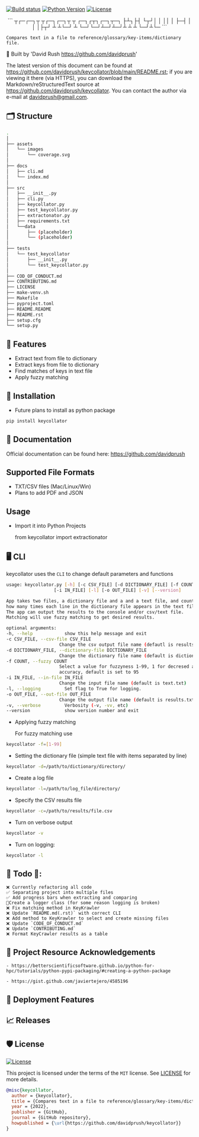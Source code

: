 <div align="left">

[![Build status](https://github.com/davidprush/keycollator/workflows/build/badge.svg?branch=master&event=push)](https://github.com/davidprush/keycollator/actions?query=workflow%3Abuild)
[![Python Version](https://img.shields.io/pypi/pyversions/keycollator.svg)](https://pypi.org/project/keycollator/)
[![License](https://img.shields.io/github/license/davidprush/keycollator)](https://github.com/davidprush/keycollator/blob/master/LICENSE)

<div align="center">
```
                ┬┌─┌─┐┬ ┬┌─┐┌─┐┬  ┬  ┌─┐┌┬┐┌─┐┬─┐
                ├┴┐├┤ └┬┘│  │ ││  │  ├─┤ │ │ │├┬┘
                ┴ ┴└─┘ ┴ └─┘└─┘┴─┘┴─┘┴ ┴ ┴ └─┘┴└─
```
<div align="left">

`Compares text in a file to reference/glossary/key-items/dictionary file.`

🧱 Built by 'David Rush <https://github.com/davidprush>'

The latest version of this document can be found at
<https://github.com/davidprush/keycollator/blob/main/README.rst>; 
if you are viewing it there (via HTTPS), you can download 
the Markdown/reStructuredText source at 
<https://github.com/davidprush/keycollator>. You can contact 
the author via e-mail at <davidprush@gmail.com>.

## 🗂️ Structure
```bash
.
│
├── assets
│   └── images
│       └── coverage.svg
│
├── docs
│   ├── cli.md
│   └── index.md
│
├── src
│   ├── __init__.py
│   ├── cli.py
│   ├── keycollator.py
│   ├── test_keycollator.py
│   ├── extractonator.py
│   ├── requirements.txt
│   └──data
│       ├── (placeholder)
│       └── (placeholder)
│
├── tests
│   └── test_keycollator
│       ├── __init__.py
│       └── test_keycollator.py
│
├── COD_OF_CONDUCT.md
├── CONTRIBUTING.md
├── LICENSE
├── make-venv.sh
├── Makefile
├── pyproject.toml
├── README.README
├── README.rst
├── setup.cfg
└── setup.py
```

## 🚀 Features

- Extract text from file to dictionary
- Extract keys from file to dictionary
- Find matches of keys in text file
- Apply fuzzy matching

## 🧰 Installation

- Future plans to install as python package

```bash
pip install keycollator
```

## 📄 Documentation

Official documentation can be found here:
https://github.com/davidprush

## Supported File Formats

- TXT/CSV files (Mac/Linux/Win)
- Plans to add PDF and JSON

## Usage

- Import it into Python Projects

    from keycollator import extractionator

## 🖥️ CLI

keycollator uses the `CLI` to change default parameters and functions

```bash
usage: keycollator.py [-h] [-c CSV_FILE] [-d DICTIONARY_FILE] [-f COUNT] 
                  [-i IN_FILE] [-l] [-o OUT_FILE] [-v] [--version]

App takes two files, a dictionary file and a and a text file, and counts 
how many times each line in the dictionary file appears in the text file.
The app can output the results to the console and/or csv/text file. 
Matching will use fuzzy matching to get desired results.

optional arguments:
-h, --help            show this help message and exit
-c CSV_FILE, --csv-file CSV_FILE
                    Change the csv output file name (defautl is results.csv)
-d DICTIONARY_FILE, --dictionary-file DICTIONARY_FILE
                    Change the dictionary file name (default is dictionary.txt)
-f COUNT, --fuzzy COUNT
                    Select a value for fuzzyness 1-99, 1 for decresed accuracy, 99 for increased
                    accuracy, default is set to 95
-i IN_FILE, --in-file IN_FILE
                    Change the input file name (default is text.txt)
-l, --logging         Set flag to True for logging.
-o OUT_FILE, --out-file OUT_FILE
                    Change the output file name (default is results.txt)
-v, --verbose         Verbosity (-v, -vv, etc)
--version             show version number and exit
```

- Applying fuzzy matching

    For fuzzy matching use

```bash
keycollator -f=[1-99]
```

- Setting the dictionary file (simple text file with items separated by line)

```bash
keycollator -d=/path/to/dictionary/directory/
```

- Create a log file

```bash
keycollator -l=/path/to/log_file/directory/
```

- Specify the CSV results file

```bash
keycollator -c=/path/to/results/file.csv
```

- Turn on verbose output

```bash
keycollator -v
```

- Turn on logging:

```bash
keycollator -l
```

## 🎯 Todo 👺:

    ❌ Currently refactoring all code 
    ✅ Separating project into multiple files 
    ✅ Add progress bars when extracting and comparing
    📌Create a logger class (for some reason logging is broken)
    ❌ Fix matching method in KeyKrawler
    ❌ Update `README.md(.rst)` with correct CLI
    ❌ Add method to KeyKrawler to select and create missing files
    ❌ Update `CODE_OF_CONDUCT.md`
    ❌ Update `CONTRIBUTING.md`
    ❌ Format KeyCrawler results as a table

## 👔 Project Resource Acknowledgements

    - https://betterscientificsoftware.github.io/python-for-hpc/tutorials/python-pypi-packaging/#creating-a-python-package

    - https://gist.github.com/javiertejero/4585196

## 💼 Deployment Features


## 📈 Releases


## 🛡 License

[![License](https://img.shields.io/github/license/davidprush/keycollator)](https://github.com/davidprush/keycollator/blob/master/LICENSE)

This project is licensed under the terms of the `MIT` license. See [LICENSE](https://github.com/davidprush/keycollator/blob/master/LICENSE) for more details.

```bibtex
@misc{keycollator,
  author = {keycollator},
  title = {Compares text in a file to reference/glossary/key-items/dictionary file.},
  year = {2022},
  publisher = {GitHub},
  journal = {GitHub repository},
  howpublished = {\url{https://github.com/davidprush/keycollator}}
}
```
